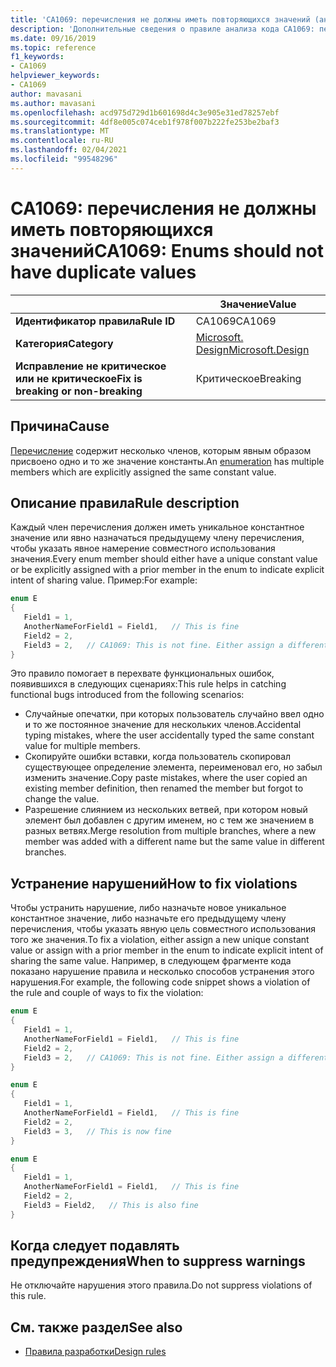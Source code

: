 ```yaml
---
title: 'CA1069: перечисления не должны иметь повторяющихся значений (анализ кода)'
description: 'Дополнительные сведения о правиле анализа кода CA1069: перечисления не должны иметь повторяющихся значений'
ms.date: 09/16/2019
ms.topic: reference
f1_keywords:
- CA1069
helpviewer_keywords:
- CA1069
author: mavasani
ms.author: mavasani
ms.openlocfilehash: acd975d729d1b601698d4c3e905e31ed78257ebf
ms.sourcegitcommit: 4df8e005c074ceb1f978f007b222fe253be2baf3
ms.translationtype: MT
ms.contentlocale: ru-RU
ms.lasthandoff: 02/04/2021
ms.locfileid: "99548296"
---
```

# <a name="ca1069-enums-should-not-have-duplicate-values"></a><span data-ttu-id="262a2-103">CA1069: перечисления не должны иметь повторяющихся значений</span><span class="sxs-lookup"><span data-stu-id="262a2-103">CA1069: Enums should not have duplicate values</span></span>

| | <span data-ttu-id="262a2-104">Значение</span><span class="sxs-lookup"><span data-stu-id="262a2-104">Value</span></span> |
|-|-|
| <span data-ttu-id="262a2-105">**Идентификатор правила**</span><span class="sxs-lookup"><span data-stu-id="262a2-105">**Rule ID**</span></span> |<span data-ttu-id="262a2-106">CA1069</span><span class="sxs-lookup"><span data-stu-id="262a2-106">CA1069</span></span>|
| <span data-ttu-id="262a2-107">**Категория**</span><span class="sxs-lookup"><span data-stu-id="262a2-107">**Category**</span></span> |[<span data-ttu-id="262a2-108">Microsoft. Design</span><span class="sxs-lookup"><span data-stu-id="262a2-108">Microsoft.Design</span></span>](design-warnings.md)|
| <span data-ttu-id="262a2-109">**Исправление не критическое или не критическое**</span><span class="sxs-lookup"><span data-stu-id="262a2-109">**Fix is breaking or non-breaking**</span></span> |<span data-ttu-id="262a2-110">Критическое</span><span class="sxs-lookup"><span data-stu-id="262a2-110">Breaking</span></span>|

## <a name="cause"></a><span data-ttu-id="262a2-111">Причина</span><span class="sxs-lookup"><span data-stu-id="262a2-111">Cause</span></span>

<span data-ttu-id="262a2-112">[Перечисление](../../../csharp/language-reference/builtin-types/enum.md) содержит несколько членов, которым явным образом присвоено одно и то же значение константы.</span><span class="sxs-lookup"><span data-stu-id="262a2-112">An [enumeration](../../../csharp/language-reference/builtin-types/enum.md) has multiple members which are explicitly assigned the same constant value.</span></span>

## <a name="rule-description"></a><span data-ttu-id="262a2-113">Описание правила</span><span class="sxs-lookup"><span data-stu-id="262a2-113">Rule description</span></span>

<span data-ttu-id="262a2-114">Каждый член перечисления должен иметь уникальное константное значение или явно назначаться предыдущему члену перечисления, чтобы указать явное намерение совместного использования значения.</span><span class="sxs-lookup"><span data-stu-id="262a2-114">Every enum member should either have a unique constant value or be explicitly assigned with a prior member in the enum to indicate explicit intent of sharing value.</span></span> <span data-ttu-id="262a2-115">Пример:</span><span class="sxs-lookup"><span data-stu-id="262a2-115">For example:</span></span>

```csharp
enum E
{
   Field1 = 1,
   AnotherNameForField1 = Field1,   // This is fine
   Field2 = 2,
   Field3 = 2,   // CA1069: This is not fine. Either assign a different constant value or 'Field2' to indicate explicit intent of sharing value.
}
```

<span data-ttu-id="262a2-116">Это правило помогает в перехвате функциональных ошибок, появившихся в следующих сценариях:</span><span class="sxs-lookup"><span data-stu-id="262a2-116">This rule helps in catching functional bugs introduced from the following scenarios:</span></span>

- <span data-ttu-id="262a2-117">Случайные опечатки, при которых пользователь случайно ввел одно и то же постоянное значение для нескольких членов.</span><span class="sxs-lookup"><span data-stu-id="262a2-117">Accidental typing mistakes, where the user accidentally typed the same constant value for multiple members.</span></span>
- <span data-ttu-id="262a2-118">Скопируйте ошибки вставки, когда пользователь скопировал существующее определение элемента, переименовал его, но забыл изменить значение.</span><span class="sxs-lookup"><span data-stu-id="262a2-118">Copy paste mistakes, where the user copied an existing member definition, then renamed the member but forgot to change the value.</span></span>
- <span data-ttu-id="262a2-119">Разрешение слиянием из нескольких ветвей, при котором новый элемент был добавлен с другим именем, но с тем же значением в разных ветвях.</span><span class="sxs-lookup"><span data-stu-id="262a2-119">Merge resolution from multiple branches, where a new member was added with a different name but the same value in different branches.</span></span>

## <a name="how-to-fix-violations"></a><span data-ttu-id="262a2-120">Устранение нарушений</span><span class="sxs-lookup"><span data-stu-id="262a2-120">How to fix violations</span></span>

<span data-ttu-id="262a2-121">Чтобы устранить нарушение, либо назначьте новое уникальное константное значение, либо назначьте его предыдущему члену перечисления, чтобы указать явную цель совместного использования того же значения.</span><span class="sxs-lookup"><span data-stu-id="262a2-121">To fix a violation, either assign a new unique constant value or assign with a prior member in the enum to indicate explicit intent of sharing the same value.</span></span> <span data-ttu-id="262a2-122">Например, в следующем фрагменте кода показано нарушение правила и несколько способов устранения этого нарушения.</span><span class="sxs-lookup"><span data-stu-id="262a2-122">For example, the following code snippet shows a violation of the rule and couple of ways to fix the violation:</span></span>

```csharp
enum E
{
   Field1 = 1,
   AnotherNameForField1 = Field1,   // This is fine
   Field2 = 2,
   Field3 = 2,   // CA1069: This is not fine. Either assign a different constant value or 'Field2' to indicate explicit intent of sharing value.
}
```

```csharp
enum E
{
   Field1 = 1,
   AnotherNameForField1 = Field1,   // This is fine
   Field2 = 2,
   Field3 = 3,   // This is now fine
}
```

```csharp
enum E
{
   Field1 = 1,
   AnotherNameForField1 = Field1,   // This is fine
   Field2 = 2,
   Field3 = Field2,   // This is also fine
}
```

## <a name="when-to-suppress-warnings"></a><span data-ttu-id="262a2-123">Когда следует подавлять предупреждения</span><span class="sxs-lookup"><span data-stu-id="262a2-123">When to suppress warnings</span></span>

<span data-ttu-id="262a2-124">Не отключайте нарушения этого правила.</span><span class="sxs-lookup"><span data-stu-id="262a2-124">Do not suppress violations of this rule.</span></span>

## <a name="see-also"></a><span data-ttu-id="262a2-125">См. также раздел</span><span class="sxs-lookup"><span data-stu-id="262a2-125">See also</span></span>

- [<span data-ttu-id="262a2-126">Правила разработки</span><span class="sxs-lookup"><span data-stu-id="262a2-126">Design rules</span></span>](design-warnings.md)
